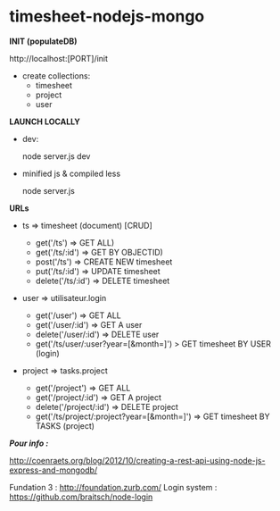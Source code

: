 timesheet-nodejs-mongo
======================

__INIT (populateDB)__

http://localhost:[PORT]/init <br/>
* create collections:<br/>
    - timesheet<br/>
    - project <br/>
    - user<br />

__LAUNCH LOCALLY__

* dev:

    node server.js dev

* minified js & compiled less

    node server.js


__URLs__

* ts => timesheet (document) [CRUD]<br/>
	- get('/ts') => GET ALL)<br/>
	- get('/ts/:id') => GET BY OBJECTID)<br/>
	- post('/ts') => CREATE NEW timesheet <br/>
	- put('/ts/:id') => UPDATE timesheet <br/>
	- delete('/ts/:id') => DELETE timesheet<br/>

* user => utilisateur.login<br/>
    - get('/user') => GET ALL<br/>
    - get('/user/:id') => GET A user<br/>
    - delete('/user/:id') => DELETE user<br/>
	- get('/ts/user/:user?year=[&month=]') > GET timesheet BY USER (login)  <br/>

* project => tasks.project<br/>
    - get('/project') => GET ALL<br/>
    - get('/project/:id') => GET A project<br/>
    - delete('/project/:id') => DELETE project<br/>
	- get('/ts/project/:project?year=[&month=]') => GET timesheet BY TASKS (project) <br/>



___Pour info :___

http://coenraets.org/blog/2012/10/creating-a-rest-api-using-node-js-express-and-mongodb/

Fundation 3 : http://foundation.zurb.com/
Login system : https://github.com/braitsch/node-login
